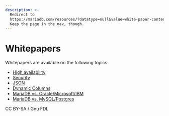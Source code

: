 ```yaml
---
description: >-
  Redirect to
  https://mariadb.com/resources/?datatype=null&value=white-paper-contentType.
  Keep the page in the nav, though.
---
```


# Whitepapers

Whitepapers are available on the following topics:

* [High availability](https://mariadb.com/resources/white-papers/high-availability-with-mariadb-tx-the-definitive-guide/)
* [Security](https://mariadb.com/resources/white-papers/mariadb-tx-security-overview/)
* [JSON](https://mariadb.com/resources/white-papers/guide-to-hybrid-relationaljson-data-modeling/)
* [Dynamic Columns](https://mariadb.com/resources/white-papers/flexible-data-modeling-mariadb-server-part-1-dynamic-columns/)
* [MariaDB vs. Oracle/Microsoft/IBM](https://mariadb.com/resources/white-papers/enterprise-database-comparison-mariadb-vs-oracle-microsoft-and-ibm/)
* [MariaDB vs. MySQL/Postgres](https://mariadb.com/resources/white-papers/mariadb-vs-oracle-mysql-vs-enterprisedb/)

CC BY-SA / Gnu FDL
